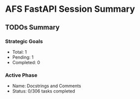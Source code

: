 
# AFS FastAPI Session Summary

## TODOs Summary

### Strategic Goals
- Total: 1
- Pending: 1
- Completed: 0

### Active Phase
- Name: Docstrings and Comments
- Status: 0/306 tasks completed
